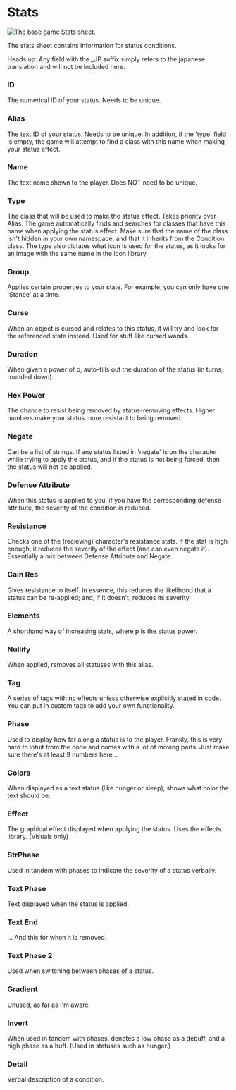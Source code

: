 # Stats

![The base game Stats sheet.](https://media.discordapp.net/attachments/1309635210052243487/1312520628120715366/image.png?ex=674ccb97&is=674b7a17&hm=350249aa263326a68f53b465c6e501fa984aa2dbf01850d32a3c3ebf66a75204&=&format=webp&quality=lossless&width=1920&height=180)

The stats sheet contains information for status conditions. 

Heads up: Any field with the _JP suffix simply refers to the japanese translation and will not be included here.

### ID
The numerical ID of your status. Needs to be unique.
### Alias
The text ID of your status. Needs to be unique.
In addition, if the 'type' field is empty, the game will attempt to find a class with this name when making your status effect.
### Name
The text name shown to the player. Does NOT need to be unique.
### Type
The class that will be used to make the status effect. Takes priority over Alias.
The game automatically finds and searches for classes that have this name when applying the status effect. Make sure that the name of the class isn't hidden in your own namespace, and that it inherits from the Condition class.
The type also dictates what icon is used for the status, as it looks for an image with the same name in the icon library.
### Group
Applies certain properties to your state. For example, you can only have one 'Stance' at a time.
### Curse
When an object is cursed and relates to this status, it will try and look for the referenced state instead. Used for stuff like cursed wands.
### Duration
When given a power of p, auto-fills out the duration of the status (in turns, rounded down).
### Hex Power
The chance to resist being removed by status-removing effects. Higher numbers make your status more resistant to being removed.
### Negate
Can be a list of strings. If any status listed in 'negate' is on the character while trying to apply the status, and if the status is not being forced, then the status will not be applied.
### Defense Attribute
When this status is applied to you, if you have the corresponding defense attribute, the severity of the condition is reduced.
### Resistance
Checks one of the (recieving) character's resistance stats. If the stat is high enough, it reduces the severity of the effect (and can even negate it). Essentially a mix between Defense Attribute and Negate.
### Gain Res
Gives resistance to itself. In essence, this reduces the likelihood that a status can be re-applied; and, if it doesn't, reduces its severity.
### Elements
A shorthand way of increasing stats, where p is the status power.
### Nullify
When applied, removes all statuses with this alias.
### Tag
A series of tags with no effects unless otherwise explicitly stated in code. You can put in custom tags to add your own functionality.
### Phase
Used to display how far along a status is to the player. Frankly, this is very hard to intuit from the code and comes with a lot of moving parts. Just make sure there's at least 9 numbers here...
### Colors
When displayed as a text status (like hunger or sleep), shows what color the text should be.
### Effect
The graphical effect displayed when applying the status. Uses the effects library. (Visuals only)
### StrPhase
Used in tandem with phases to indicate the severity of a status verbally.
### Text Phase
Text displayed when the status is applied.
### Text End
... And this for when it is removed.
### Text Phase 2
Used when switching between phases of a status.
### Gradient
Unused, as far as I'm aware.
### Invert
When used in tandem with phases, denotes a low phase as a debuff, and a high phase as a buff. (Used in statuses such as hunger.)
### Detail
Verbal description of a condition.
